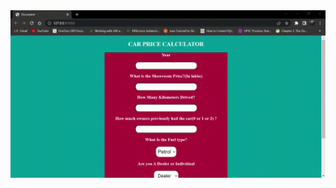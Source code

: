 <img src="Car Resale Price Prediction.gif" alt="Figure 1. Illustration of Car Resale Price Prediction website" >
